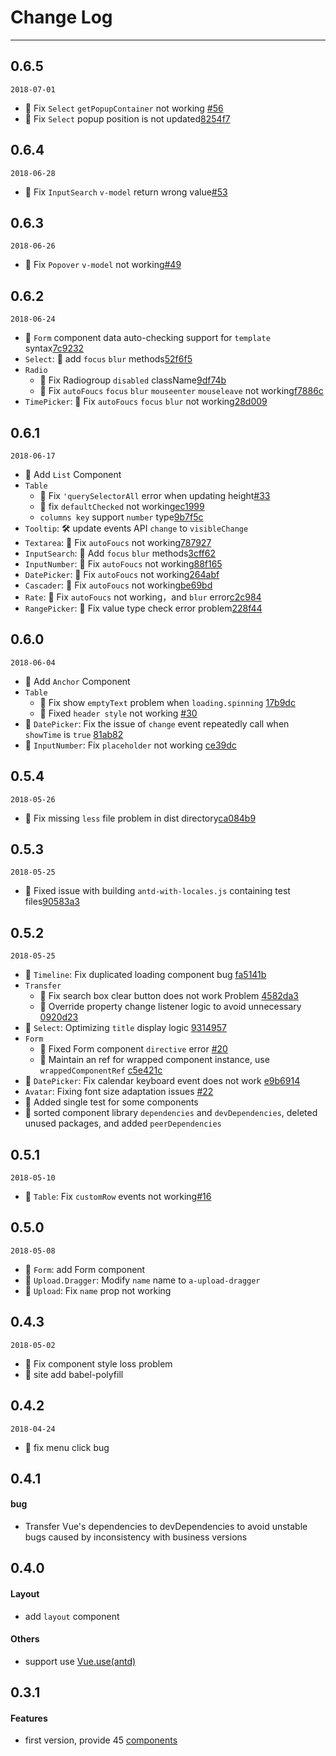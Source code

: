 # Change Log

---

## 0.6.5

`2018-07-01`
- 🐞 Fix `Select` `getPopupContainer` not working [#56](https://github.com/vueComponent/ant-design/issues/56)
- 🐞 Fix `Select` popup position is not updated[8254f7](https://github.com/vueComponent/ant-design/commit/8254f783a32189b63ffcf2c53702b50afef1f3db)

## 0.6.4

`2018-06-28`
- 🐞 Fix `InputSearch` `v-model` return wrong value[#53](https://github.com/vueComponent/ant-design/issues/53)

## 0.6.3

`2018-06-26`
- 🐞 Fix `Popover` `v-model` not working[#49](https://github.com/vueComponent/ant-design/issues/49)

## 0.6.2

`2018-06-24`
- 🌟 `Form` component data auto-checking support for `template` syntax[7c9232](https://github.com/vueComponent/ant-design/commit/7c923278b3678a822ff90da0cb8db7653d79e15c)
- `Select`: 🐞 add `focus` `blur` methods[52f6f5](https://github.com/vueComponent/ant-design/commit/52f6f50dbe38631c0e698a6ea23b3686f6c2a375)
- `Radio`
  - 🐞 Fix Radiogroup `disabled` className[9df74b](https://github.com/vueComponent/ant-design/commit/9df74bedd7640b6066010c498f942ce544c658b7)
  - 🐞 Fix `autoFoucs` `focus` `blur` `mouseenter` `mouseleave` not working[f7886c](https://github.com/vueComponent/ant-design/commit/f7886c7203730bedf519bc45f5f78726735d3aac)
- `TimePicker`: 🐞 Fix `autoFoucs` `focus` `blur` not working[28d009](https://github.com/vueComponent/ant-design/commit/28d009d3ced807051a86a2c09cd2764303de98f7)

## 0.6.1

`2018-06-17`
- 🌟 Add `List` Component
- `Table`
  - 🐞 Fix `'querySelectorAll` error when updating height[#33](https://github.com/vueComponent/ant-design/issues/33)
  - 🐞 fix `defaultChecked` not working[ec1999](https://github.com/vueComponent/ant-design/commit/ec1999dea4cea126b78e3fd84bef620b876e9841)
  - `columns key` support `number` type[9b7f5c](https://github.com/vueComponent/ant-design/commit/9b7f5c2f81b6f83190e5b022b2b1e28de3f68a2b)
- `Tooltip`: 🛠 update events API `change` to `visibleChange`
- `Textarea`: 🐞 Fix `autoFoucs` not working[787927](https://github.com/vueComponent/ant-design/commit/787927912307db7edb9821a440feacd216e3a6a2)
- `InputSearch`: 🐞 Add `focus` `blur` methods[3cff62](https://github.com/vueComponent/ant-design/commit/3cff62997d16811ae17618f9b41617973d805d7d)
- `InputNumber`: 🐞 Fix `autoFoucs` not working[88f165](https://github.com/vueComponent/ant-design/commit/88f165edb5c3993f4dba90c3267a1ea037e0869b)
- `DatePicker`: 🐞 Fix `autoFoucs` not working[264abf](https://github.com/vueComponent/ant-design/commit/264abff59791181b9190ca0914b780a8df6aa81a)
- `Cascader`: 🐞 Fix `autoFoucs` not working[be69bd](https://github.com/vueComponent/ant-design/commit/be69bd9af1bae184a4ebe8c4ef9560479ab11027)
- `Rate`: 🐞 Fix `autoFoucs` not working，and `blur` error[c2c984](https://github.com/vueComponent/ant-design/commit/c2c9841eb9b8e5ce4decff57a925e60d4bd7d809)
- `RangePicker`: 🐞 Fix value type check error problem[228f44](https://github.com/vueComponent/ant-design/commit/228f4478a5d169d22960c97d1d8a8320c58da9cc)

## 0.6.0

`2018-06-04`
- 🌟 Add `Anchor` Component
- `Table`
  - 🐞 Fix show `emptyText` problem when `loading.spinning` [17b9dc](https://github.com/vueComponent/ant-design/commit/17b9dc14f5225eb75542facdb5053f4916b9d77f)
  - 🐞 Fixed `header style` not working [#30](https://github.com/vueComponent/ant-design/pull/30)
- 🐞  `DatePicker`: Fix the issue of `change` event repeatedly call when `showTime` is `true` [81ab82](https://github.com/vueComponent/ant-design/commit/81ab829b1d0f67ee926b106de788fc5b41ec4f9c)
- 🐞  `InputNumber`: Fix `placeholder` not working [ce39dc](https://github.com/vueComponent/ant-design/commit/ce39dc3506474a4b31632e03c38b518cf4060cef#diff-c9d10303f22c684e66d71ab1f9dac5f9R50)

## 0.5.4

`2018-05-26`
- 🐞 Fix missing `less` file problem in dist directory[ca084b9](https://github.com/vueComponent/ant-design/commit/ca084b9e6f0958c25a8278454c864ac8127cce95)

## 0.5.3

`2018-05-25`
- 🐞 Fixed issue with building `antd-with-locales.js` containing test files[90583a3](https://github.com/vueComponent/ant-design/commit/90583a3c42e8b520747d6f6ac10cfd718d447030)

## 0.5.2

`2018-05-25`

- 🐞 `Timeline`: Fix duplicated loading component bug [fa5141b](https://github.com/vueComponent/ant-design/commit/fa5141bd0061385f251b9026a07066677426b319)
- `Transfer`
  - 🐞 Fix search box clear button does not work Problem [4582da3](https://github.com/vueComponent/ant-design/commit/4582da3725e65c47a542f164532ab75a5618c265)
  - 💄 Override property change listener logic to avoid unnecessary [0920d23](https://github.com/vueComponent/ant-design/commit/0920d23f12f6c133f667cd65316f1f0e6af27a33)
- 💄 `Select`: Optimizing `title` display logic [9314957](https://github.com/vueComponent/ant-design/commit/931495768f8b573d12ce4e058e853c875f22bcd3)
- `Form`
  - 🐞 Fixed Form component `directive` error [#20](https://github.com/vueComponent/ant-design/issues/20)
  - 🌟 Maintain an ref for wrapped component instance, use `wrappedComponentRef` [c5e421c](https://github.com/vueComponent/ant-design/commit/c5e421cdb2768e93288ce7b4654bee2114f8e5ba)
- 🐞 `DatePicker`: Fix calendar keyboard event does not work [e9b6914](https://github.com/vueComponent/ant-design/commit/e9b6914282b1ac8d84b4262b8a6b33aa4e515831)
- `Avatar`: Fixing font size adaptation issues [#22](https://github.com/vueComponent/ant-design/pull/22)
- 🌟 Added single test for some components
- 🌟 sorted component library `dependencies` and `devDependencies`, deleted unused packages, and added `peerDependencies`

## 0.5.1

`2018-05-10`

- 🐞 `Table`: Fix `customRow` events not working[#16](https://github.com/vueComponent/ant-design/issues/16)

## 0.5.0

`2018-05-08`

- 🌟 `Form`: add Form component
- 💄 `Upload.Dragger`: Modify `name` name to `a-upload-dragger`
- 🐞 `Upload`: Fix `name` prop not working

## 0.4.3

`2018-05-02`

- 🐞 Fix component style loss problem
- 🌟 site add babel-polyfill

## 0.4.2

`2018-04-24`

- 🐞  fix menu click bug

## 0.4.1

#### bug

- Transfer Vue's dependencies to devDependencies to avoid unstable bugs caused by inconsistency with business versions

## 0.4.0

#### Layout

- add  `layout` component

#### Others

- support use [Vue.use(antd)](https://github.com/vueComponent/ant-design/issues/3)


## 0.3.1

#### Features

- first version, provide 45 [components](https://github.com/vueComponent/ant-design/blob/c7e83d6142f0c5e72ef8fe794620478e69a50a8e/site/components.js)
